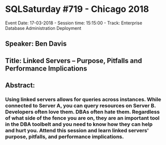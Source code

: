 # SQLSaturday #719 - Chicago 2018
Event Date: 17-03-2018 - Session time: 15:15:00 - Track: Enterprise Database Administration  Deployment
## Speaker: Ben Davis
## Title: Linked Servers – Purpose, Pitfalls and Performance Implications
## Abstract:
### Using linked servers allows for queries across instances. While connected to Server A, you can query resources on Server B. Developers often love them. DBAs often hate them. Regardless of what side of the fence you are on, they are an important tool in the DBA toolbelt and you need to know how they can help and hurt you. Attend this session and learn linked servers' purpose, pitfalls, and performance implications.
